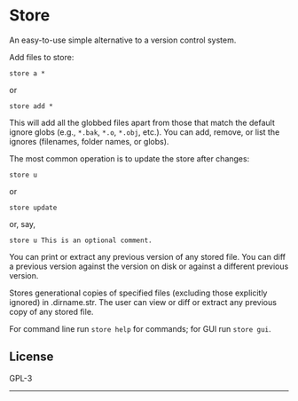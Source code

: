 # Store

An easy-to-use simple alternative to a version control system.

Add files to store:

    store a *

or

    store add *

This will add all the globbed files apart from those that match the default
ignore globs (e.g., `*.bak`, `*.o`, `*.obj`, etc.). You can add, remove, or
list the ignores (filenames, folder names, or globs).

The most common operation is to update the store after changes:

    store u

or

    store update

or, say,

    store u This is an optional comment.

You can print or extract any previous version of any stored file.
You can diff a previous version against the version on disk or against a
different previous version.

Stores generational copies of specified files (excluding those explicitly
ignored) in .dirname.str. The user can view or diff or extract any previous
copy of any stored file.

For command line run `store help` for commands; for GUI run `store gui`.

## License

GPL-3

---
